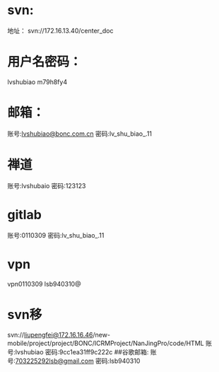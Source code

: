 # svn:
地址：
svn://172.16.13.40/center_doc
# 用户名密码：
lvshubiao
m79h8fy4
# 邮箱：
账号:lvshubiao@bonc.com.cn
密码:lv_shu_biao_.11
# 禅道
账号:lvshubaio
密码:123123
# gitlab
账号:0110309
密码:lv_shu_biao_.11
# vpn
vpn0110309
lsb940310@
# svn移
svn://liupengfei@172.16.16.46/new-mobile/project/project/BONC/ICRMProject/NanJingPro/code/HTML
账号:lvshubiao
密码:9cc1ea31ff9c222c
##谷歌邮箱:
账号:703225292lsb@gmail.com 
密码:lsb940310
